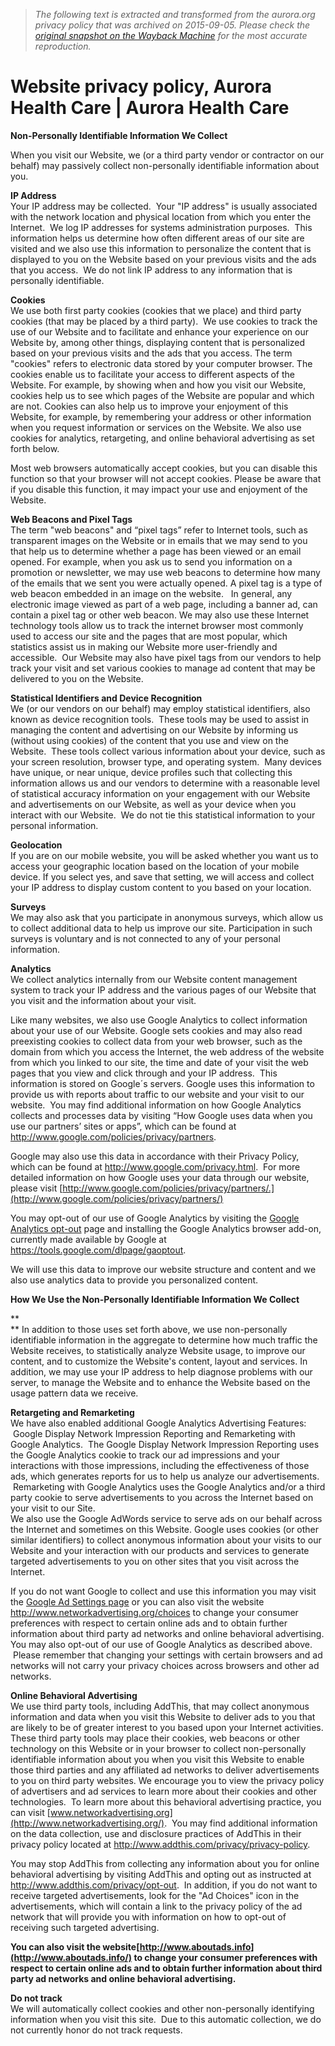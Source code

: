 > *The following text is extracted and transformed from the aurora.org privacy policy that was archived on 2015-09-05. Please check the [original snapshot on the Wayback Machine](https://web.archive.org/web/20150905132411id_/https%3A//www.aurorahealthcare.org/privacy-policy) for the most accurate reproduction.*

# Website privacy policy, Aurora Health Care | Aurora Health Care

**Non-Personally Identifiable Information We Collect**

When you visit our Website, we (or a third party vendor or contractor on our behalf) may passively collect non-personally identifiable information about you. 

**IP Address**  
Your IP address may be collected.  Your "IP address" is usually associated with the network location and physical location from which you enter the Internet.  We log IP addresses for systems administration purposes.  This information helps us determine how often different areas of our site are visited and we also use this information to personalize the content that is displayed to you on the Website based on your previous visits and the ads that you access.  We do not link IP address to any information that is personally identifiable. 

**Cookies**  
We use both first party cookies (cookies that we place) and third party cookies (that may be placed by a third party).  We use cookies to track the use of our Website and to facilitate and enhance your experience on our Website by, among other things, displaying content that is personalized based on your previous visits and the ads that you access. The term "cookies" refers to electronic data stored by your computer browser. The cookies enable us to facilitate your access to different aspects of the Website. For example, by showing when and how you visit our Website, cookies help us to see which pages of the Website are popular and which are not. Cookies can also help us to improve your enjoyment of this Website, for example, by remembering your address or other information when you request information or services on the Website. We also use cookies for analytics, retargeting, and online behavioral advertising as set forth below.  

Most web browsers automatically accept cookies, but you can disable this function so that your browser will not accept cookies. Please be aware that if you disable this function, it may impact your use and enjoyment of the Website.

**Web Beacons and Pixel Tags**  
The term "web beacons" and “pixel tags” refer to Internet tools, such as transparent images on the Website or in emails that we may send to you that help us to determine whether a page has been viewed or an email opened. For example, when you ask us to send you information on a promotion or newsletter, we may use web beacons to determine how many of the emails that we sent you were actually opened. A pixel tag is a type of web beacon embedded in an image on the website.   In general, any electronic image viewed as part of a web page, including a banner ad, can contain a pixel tag or other web beacon. We may also use these Internet technology tools allow us to track the internet browser most commonly used to access our site and the pages that are most popular, which statistics assist us in making our Website more user-friendly and accessible.  Our Website may also have pixel tags from our vendors to help track your visit and set various cookies to manage ad content that may be delivered to you on the Website.

**Statistical Identifiers and Device Recognition**  
We (or our vendors on our behalf) may employ statistical identifiers, also known as device recognition tools.  These tools may be used to assist in managing the content and advertising on our Website by informing us (without using cookies) of the content that you use and view on the Website.  These tools collect various information about your device, such as your screen resolution, browser type, and operating system.  Many devices have unique, or near unique, device profiles such that collecting this information allows us and our vendors to determine with a reasonable level of statistical accuracy information on your engagement with our Website and advertisements on our Website, as well as your device when you interact with our Website.  We do not tie this statistical information to your personal information.

**Geolocation**  
If you are on our mobile website, you will be asked whether you want us to access your geographic location based on the location of your mobile device. If you select yes, and save that setting, we will access and collect your IP address to display custom content to you based on your location.

**Surveys**  
We may also ask that you participate in anonymous surveys, which allow us to collect additional data to help us improve our site. Participation in such surveys is voluntary and is not connected to any of your personal information.

**Analytics**  
We collect analytics internally from our Website content management system to track your IP address and the various pages of our Website that you visit and the information about your visit. 

Like many websites, we also use Google Analytics to collect information about your use of our Website. Google sets cookies and may also read preexisting cookies to collect data from your web browser, such as the domain from which you access the Internet, the web address of the website from which you linked to our site, the time and date of your visit the web pages that you view and click through and your IP address.  This information is stored on Google´s servers. Google uses this information to provide us with reports about traffic to our website and your visit to our website.  You may find additional information on how Google Analytics collects and processes data by visiting “How Google uses data when you use our partners’ sites or apps”, which can be found at <http://www.google.com/policies/privacy/partners>. 

Google may also use this data in accordance with their Privacy Policy, which can be found at <http://www.google.com/privacy.html>.  For more detailed information on how Google uses your data through our website, please visit [http://www.google.com/policies/privacy/partners/.](http://www.google.com/policies/privacy/partners/)

You may opt-out of our use of Google Analytics by visiting the [Google Analytics opt-out](https://tools.google.com/dlpage/gaoptout) page and installing the Google Analytics browser add-on, currently made available by Google at <https://tools.google.com/dlpage/gaoptout>.

We will use this data to improve our website structure and content and we also use analytics data to provide you personalized content.

**How We Use the Non-Personally Identifiable Information We Collect**

 **  
** In addition to those uses set forth above, we use non-personally identifiable information in the aggregate to determine how much traffic the Website receives, to statistically analyze Website usage, to improve our content, and to customize the Website's content, layout and services. In addition, we may use your IP address to help diagnose problems with our server, to manage the Website and to enhance the Website based on the usage pattern data we receive.

**Retargeting and Remarketing**  
We have also enabled additional Google Analytics Advertising Features:  Google Display Network Impression Reporting and Remarketing with Google Analytics.  The Google Display Network Impression Reporting uses the Google Analytics cookie to track our ad impressions and your interactions with those impressions, including the effectiveness of those ads, which generates reports for us to help us analyze our advertisements.  Remarketing with Google Analytics uses the Google Analytics and/or a third party cookie to serve advertisements to you across the Internet based on your visit to our Site.    
We also use the Google AdWords service to serve ads on our behalf across the Internet and sometimes on this Website. Google uses cookies (or other similar identifiers) to collect anonymous information about your visits to our Website and your interaction with our products and services to generate targeted advertisements to you on other sites that you visit across the Internet.  

If you do not want Google to collect and use this information you may visit the [Google Ad Settings page](http://www.google.com/safetycenter/tools/#manage-your-ads-preferences) or you can also visit the website <http://www.networkadvertising.org/choices> to change your consumer preferences with respect to certain online ads and to obtain further information about third party ad networks and online behavioral advertising. You may also opt-out of our use of Google Analytics as described above.  Please remember that changing your settings with certain browsers and ad networks will not carry your privacy choices across browsers and other ad networks.

**Online Behavioral Advertising**  
We use third party tools, including AddThis, that may collect anonymous information and data when you visit this Website to deliver ads to you that are likely to be of greater interest to you based upon your Internet activities. These third party tools may place their cookies, web beacons or other technology on this Website or in your browser to collect non-personally identifiable information about you when you visit this Website to enable those third parties and any affiliated ad networks to deliver advertisements to you on third party websites. We encourage you to view the privacy policy of advertisers and ad services to learn more about their cookies and other technologies.  To learn more about this behavioral advertising practice, you can visit [www.networkadvertising.org](http://www.networkadvertising.org/).  You may find additional information on the data collection, use and disclosure practices of AddThis in their privacy policy located at <http://www.addthis.com/privacy/privacy-policy>.

You may stop AddThis from collecting any information about you for online behavioral advertising by visiting AddThis and opting out as instructed at <http://www.addthis.com/privacy/opt-out>.  In addition, if you do not want to receive targeted advertisements, look for the "Ad Choices" icon in the advertisements, which will contain a link to the privacy policy of the ad network that will provide you with information on how to opt-out of receiving such targeted advertising.

**You can also visit the website[http://www.aboutads.info](http://www.aboutads.info/) to change your consumer preferences with respect to certain online ads and to obtain further information about third party ad networks and online behavioral advertising.**

**Do not track**  
We will automatically collect cookies and other non-personally identifying information when you visit this site.  Due to this automatic collection, we do not currently honor do not track requests.
